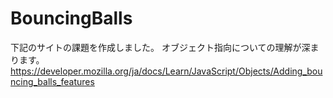# BouncingBalls

下記のサイトの課題を作成しました。
オブジェクト指向についての理解が深まります。
https://developer.mozilla.org/ja/docs/Learn/JavaScript/Objects/Adding_bouncing_balls_features
